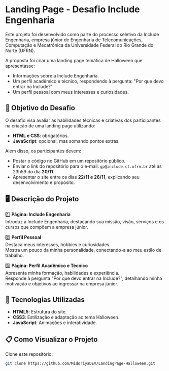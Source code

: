 # Landing Page - Desafio Include Engenharia

Este projeto foi desenvolvido como parte do processo seletivo da Include Engenharia, empresa júnior de Engenharia de Telecomunicações, Computação e Mecatrônica da Universidade Federal do Rio Grande do Norte (UFRN).

A proposta foi criar uma landing page temática de Halloween que apresentasse:

- Informações sobre a Include Engenharia.
- Um perfil acadêmico e técnico, respondendo à pergunta: "Por que devo entrar na Include?"
- Um perfil pessoal com meus interesses e curiosidades.

## 🎯 Objetivo do Desafio
O desafio visa avaliar as habilidades técnicas e criativas dos participantes na criação de uma landing page utilizando:

- **HTML e CSS**: obrigatórios.
- **JavaScript**: opcional, mas somando pontos extras.

Além disso, os participantes devem:

- Postar o código no GitHub em um repositório público.
- Enviar o link do repositório para o e-mail: `gp@include.ct.ufrn.br` até as 23h59 do dia **20/11**.
- Apresentar o site entre os dias **22/11 e 26/11**, explicando seu desenvolvimento e propósito.

## 🖥️ Descrição do Projeto
1️⃣ **Página: Include Engenharia**  
   Introduz a Include Engenharia, destacando sua missão, visão, serviços e os cursos que compõem a empresa júnior.

2️⃣ **Perfil Pessoal**  
   Destaca meus interesses, hobbies e curiosidades.  
   Mostra um pouco da minha personalidade, conectando-a ao meu estilo de trabalho.

3️⃣ **Página: Perfil Acadêmico e Técnico**  
   Apresenta minha formação, habilidades e experiência.  
   Responde à pergunta "Por que devo entrar na Include?", detalhando minha motivação e objetivos ao ingressar na empresa júnior.

## 🧰 Tecnologias Utilizadas
- **HTML5**: Estrutura do site.
- **CSS3**: Estilização e adaptação ao tema Halloween.
- **JavaScript**: Animações e interatividade.

## 📋 Como Visualizar o Projeto
Clone este repositório:

```bash
git clone https://github.com/MidoriyaDEV/LandingPage-Halloween.git
